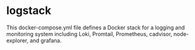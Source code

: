 # logstack
This docker-compose.yml file defines a Docker stack for a logging and monitoring system including Loki, Promtail, Prometheus, cadvisor, node-explorer, and grafana.
